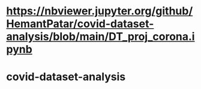 # https://nbviewer.jupyter.org/github/HemantPatar/covid-dataset-analysis/blob/main/DT_proj_corona.ipynb
# covid-dataset-analysis
